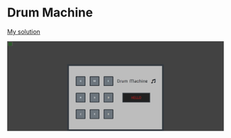 # Drum Machine

<a href="https://codepen.io/serra-rfs/full/jOyNxbL">My solution</a>

<img src="../../../../images/drumMachine.png"></img>

